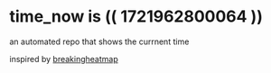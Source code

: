 # time_now is (( 1721962800064 ))

an automated repo that shows the currnent time

inspired by [breakingheatmap](https://github.com/breakingheatmap/breakingheatmap)